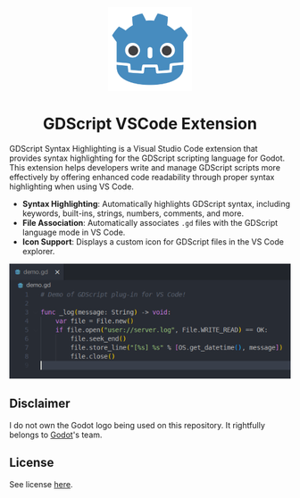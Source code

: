 <p align="center">
    <img src="https://raw.githubusercontent.com/nthnn/gdscript-vsce/refs/heads/main/assets/godot-logo.png" width="150" />
</p>
<h1 align="center">GDScript VSCode Extension</h1>

GDScript Syntax Highlighting is a Visual Studio Code extension that provides syntax highlighting for the GDScript scripting language for Godot. This extension helps developers write and manage GDScript scripts more effectively by offering enhanced code readability through proper syntax highlighting when using VS Code.

- **Syntax Highlighting**: Automatically highlights GDScript syntax, including keywords, built-ins, strings, numbers, comments, and more.
- **File Association**: Automatically associates `.gd` files with the GDScript language mode in VS Code.
- **Icon Support**: Displays a custom icon for GDScript files in the VS Code explorer.

<p align="center">
    <img alt="Screenshot" src="https://raw.githubusercontent.com/nthnn/gdscript-vsce/refs/heads/main/assets/screenshot.png" />
</p>

## Disclaimer

I do not own the Godot logo being used on this repository. It rightfully belongs to [Godot](https://godotengine.org/)'s team.

## License

See license [here](LICENSE).
